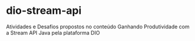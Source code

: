 # dio-stream-api
Atividades e Desafios propostos no conteúdo Ganhando Produtividade com a Stream API Java pela plataforma DIO

